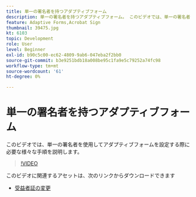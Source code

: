 ```yaml
---
title: 単一の署名者を持つアダプティブフォーム
description: 単一の署名者を持つアダプティブフォーム。 このビデオでは、単一の署名者を使用してアダプティブフォームを設定する際に必要な様々な手順を説明します。
feature: Adaptive Forms,Acrobat Sign
thumbnail: 39475.jpg
kt: 6103
topic: Development
role: User
level: Beginner
exl-id: b90c5c00-ec62-4809-9ab6-047eba2f2bb0
source-git-commit: b3e9251bdb18a008be95c1fa9e5c79252a74fc98
workflow-type: tm+mt
source-wordcount: '61'
ht-degree: 0%

---
```


# 単一の署名者を持つアダプティブフォーム


このビデオでは、単一の署名者を使用してアダプティブフォームを設定する際に必要な様々な手順を説明します。

>[!VIDEO](https://video.tv.adobe.com/v/39475?quality=12&learn=on)

このビデオに関連するアセットは、次のリンクからダウンロードできます

* [受益者証の変更 ](assets/change-of-beneficiary-form.zip)
